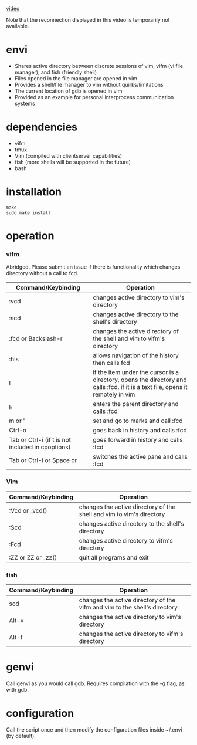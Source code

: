 [video](https://github.com/rbong/envi/raw/master/video/ipc.mkv)

Note that the reconnection displayed in this video is temporarily not
available.

envi
====

* Shares active directory between discrete sessions of vim, vifm (vi file manager), and fish (friendly shell)
* Files opened in the file manager are opened in vim
* Provides a shell/file manager to vim without quirks/limitations
* The current location of gdb is opened in vim
* Provided as an example for personal interprocess communication systems

dependencies
====

* vifm
* tmux
* Vim (compiled with clientserver capabilities)
* fish (more shells will be supported in the future)
* bash

installation
====

```
make
sudo make install
```

operation
====

### vifm

Abridged. Please submit an issue if there is functionality which changes
directory without a call to fcd.

Command/Keybinding | Operation
-------------------|----------
:vcd | changes active directory to vim's directory
:scd | changes active directory to the shell's directory
:fcd or Backslash-r | changes the active directory of the shell and vim to vifm's directory
:his | allows navigation of the history then calls fcd
l | if the item under the cursor is a directory, opens the directory and calls :fcd. if it is a text file, opens it remotely in vim
h | enters the parent directory and calls :fcd
m or ' | set and go to marks and call :fcd
Ctrl-o | goes back in history and calls :fcd
Tab or Ctrl-i (if t is not included in cpoptions) | goes forward in history and calls :fcd
Tab or Ctrl-i or Space or <c-w><c-w> | switches the active pane and calls :fcd

### Vim

Command/Keybinding | Operation
-------------------|----------
:Vcd or _vcd() | changes the active directory of the shell and vim to vim's directory
:Scd | changes active directory to the shell's directory
:Fcd | changes active directory to vifm's directory
:ZZ or ZZ or _zz() | quit all programs and exit

### fish

Command/Keybinding | Operation
-------------------|----------
scd | changes the active directory of the vifm and vim to the shell's directory
Alt-v | changes the active directory to vim's directory
Alt-f | changes the active directory to vifm's directory

genvi
====

Call genvi as you would call gdb. Requires compilation with the -g flag, as
with gdb.

configuration
====

Call the script once and then modify the configuration files inside ~/.envi (by
default).
